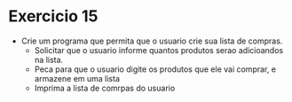 # Exercicio 15

+ Crie um programa que permita que o usuario crie sua lista de compras.
    + Solicitar que o usuario informe quantos produtos serao adicioandos na lista.
    + Peca para que o usuario digite os produtos que ele vai comprar, e armazene em uma lista
    + Imprima a lista de comrpas do usuario
